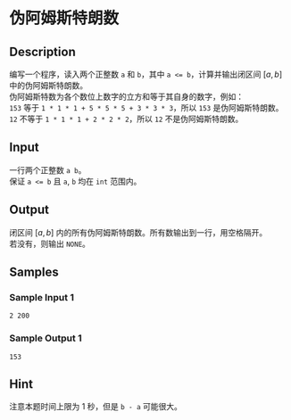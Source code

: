 # 伪阿姆斯特朗数

## Description
编写一个程序，读入两个正整数 `a` 和 `b`，其中 `a <= b`，计算并输出闭区间 $[a, b]$ 中的伪阿姆斯特朗数。  
伪阿姆斯特数为各个数位上数字的立方和等于其自身的数字，例如：  
`153` 等于 `1 * 1 * 1 + 5 * 5 * 5 + 3 * 3 * 3`，所以 `153` 是伪阿姆斯特朗数。  
`12` 不等于 `1 * 1 * 1 + 2 * 2 * 2`，所以 `12` 不是伪阿姆斯特朗数。

## Input
一行两个正整数 `a b`。  
保证 `a <= b` 且 `a`, `b` 均在 `int` 范围内。

## Output
闭区间 $[a, b]$ 内的所有伪阿姆斯特朗数。所有数输出到一行，用空格隔开。  
若没有，则输出 `NONE`。

## Samples
### Sample Input 1 
```
2 200
```

### Sample Output 1
```
153
```

## Hint
注意本题时间上限为 1 秒，但是 `b - a` 可能很大。